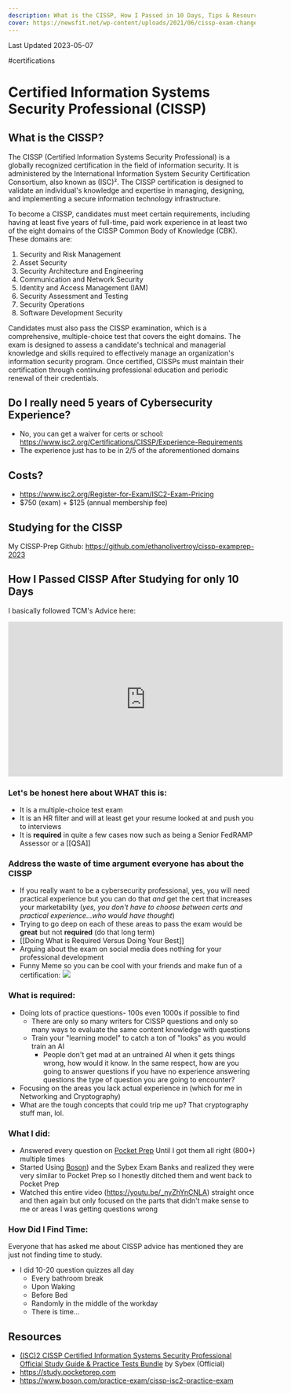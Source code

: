 ```yaml
---
description: What is the CISSP, How I Passed in 10 Days, Tips & Resources
cover: https://newsfit.net/wp-content/uploads/2021/06/cissp-exam-changes-article-og-image.jpg
---
```

Last Updated 2023-05-07

#certifications 
# Certified Information Systems Security Professional (CISSP)

## What is the CISSP?

The CISSP (Certified Information Systems Security Professional) is a globally recognized certification in the field of information security. It is administered by the International Information System Security Certification Consortium, also known as (ISC)². The CISSP certification is designed to validate an individual's knowledge and expertise in managing, designing, and implementing a secure information technology infrastructure.

To become a CISSP, candidates must meet certain requirements, including having at least five years of full-time, paid work experience in at least two of the eight domains of the CISSP Common Body of Knowledge (CBK). These domains are:

1. Security and Risk Management
2. Asset Security
3. Security Architecture and Engineering
4. Communication and Network Security
5. Identity and Access Management (IAM)
6. Security Assessment and Testing
7. Security Operations
8. Software Development Security

Candidates must also pass the CISSP examination, which is a comprehensive, multiple-choice test that covers the eight domains. The exam is designed to assess a candidate's technical and managerial knowledge and skills required to effectively manage an organization's information security program. Once certified, CISSPs must maintain their certification through continuing professional education and periodic renewal of their credentials.

## Do I really need 5 years of Cybersecurity Experience?

- No, you can get a waiver for certs or school: https://www.isc2.org/Certifications/CISSP/Experience-Requirements
- The experience just has to be in 2/5 of the aforementioned domains

## Costs?

- https://www.isc2.org/Register-for-Exam/ISC2-Exam-Pricing
- $750 (exam) + $125 (annual membership fee)

## Studying for the CISSP

My CISSP-Prep Github: https://github.com/ethanolivertroy/cissp-examprep-2023

## How I Passed CISSP After Studying for only 10 Days

I basically followed TCM's Advice here: 

<iframe width="560" height="315" src="https://www.youtube.com/embed/qOs0Qu73UCE" title="YouTube video player" frameborder="0" allow="accelerometer; autoplay; clipboard-write; encrypted-media; gyroscope; picture-in-picture; web-share" allowfullscreen></iframe>


### Let's be honest here about WHAT this is:
- It is a multiple-choice test exam
- It is an HR filter and will at least get your resume looked at and push you to interviews
- It is **required** in quite a few cases now such as being a Senior FedRAMP Assessor or a [[QSA]]

### Address the waste of time argument everyone has about the CISSP
- If you really want to be a cybersecurity professional, yes, you will need practical experience but you can do that *and* get the cert that increases your marketability (*yes, you don't have to choose between certs and practical experience...who would have thought*)
- Trying to go deep on each of these areas to pass the exam would be **great** but not **required** (do that long term)
- [[Doing What is Required Versus Doing Your Best]]
- Arguing about the exam on social media does nothing for your professional development
- Funny Meme so you can be cool with your friends and make fun of a certification: 
![](https://us.v-cdn.net/6030959/uploads/attachments/2/8/2/5/4/1/6506.jpg)

### What is required: 
- Doing lots of practice questions- 100s even 1000s if possible to find
	-  There are only so many writers for CISSP questions and only so many ways to evaluate the same content knowledge with questions
	- Train your "learning model" to catch a ton of "looks" as you would train an AI
		- People don't get mad at an untrained AI when it gets things wrong, how would it know. In the same respect, how are you going to answer questions if you have no experience answering questions the type of question you are going to encounter?
- Focusing on the areas  you lack actual experience in (which for me in Networking and Cryptography)
- What are the tough concepts that could trip me up? That cryptography stuff man, lol. 

### What I did:
- Answered every question on [Pocket Prep](https://study.pocketprep.com/) Until I got them all right (800+) multiple times
- Started Using [Boson](https://www.boson.com/practice-exam/cissp-isc2-practice-exam)) and the Sybex Exam Banks and realized they were very similar to Pocket Prep so I honestly ditched them and went back to Pocket Prep
- Watched this entire video (https://youtu.be/_nyZhYnCNLA) straight once and then again but only focused on the parts that didn't make sense to me or areas I was getting questions wrong

### How Did I Find Time:
Everyone that has asked me about CISSP advice has mentioned they are just not finding time to study.
- I did 10-20 question quizzes all day
	- Every bathroom break
	- Upon Waking
	- Before Bed
	- Randomly in the middle of the workday
	- There is time...

## Resources

- <a href="https://amzn.to/3LJfdCm">(ISC)2 CISSP Certified Information Systems Security Professional Official Study Guide & Practice Tests Bundle</a> by Sybex (Official)
- https://study.pocketprep.com
- https://www.boson.com/practice-exam/cissp-isc2-practice-exam
